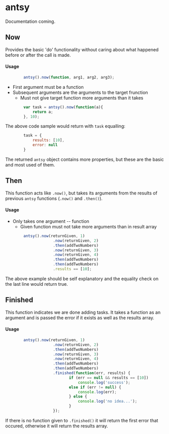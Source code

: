 antsy
=====

Documentation coming.

## Now

Provides the basic 'do' functionality without caring about what happened before or after the call is made.

#### Usage

````js
		antsy().now(function, arg1, arg2, arg3);
````

* First argument must be a function
* Subsequent arguments are the arguments to the target frunction
	* Must not give target function more arguments than it takes

````js
		var task = antsy().now(function(a){
			return a;
		}, 10);
````

The above code sample would return with `task` equalling:

````js
		task = {
			results: [10],
			error: null
		}
````

The returned `antsy` object contains more properties, but these are the basic and most used of them.


## Then

This function acts like `.now()`, but takes its arguments from the results of previous `antsy` functions (`.now()` and `.then()`).

#### Usage

* Only takes one argument -- function
	* Given function must not take more arguments than in result array

````js
		antsy().now(returnGiven, 1)
					 .now(returnGiven, 2)
					 .then(addTwoNumbers)
					 .now(returnGiven, 3)
					 .now(returnGiven, 4)
					 .then(addTwoNumbers)
					 .then(addTwoNumbers)
					 .results == [10];
````

The above example should be self explanatory and the equality check on the last line would return true.


## Finished

This function indicates we are done adding tasks. It takes a function as an argument and is passed the error if it exists as well as the results array.

#### Usage

````js
		antsy().now(returnGiven, 1)
					 .now(returnGiven, 2)
					 .then(addTwoNumbers)
					 .now(returnGiven, 3)
					 .now(returnGiven, 4)
					 .then(addTwoNumbers)
					 .then(addTwoNumbers)
					 .finished(function(err, results) {
					 		if (err == null && results == [10])
					 			console.log('success');
					 		else if (err != null) {
					 			console.log(err);
					 		} else {
					 			console.log('no idea...');
					 		}
					 });
````

If there is no function given to `.finished()` it will return the first error that occured, otherwise it will return the results array.